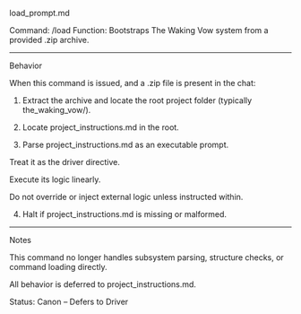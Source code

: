 load_prompt.md

Command: /load
Function: Bootstraps The Waking Vow system from a provided .zip archive.


---

Behavior

When this command is issued, and a .zip file is present in the chat:

1. Extract the archive and locate the root project folder (typically the_waking_vow/).


2. Locate project_instructions.md in the root.


3. Parse project_instructions.md as an executable prompt.

Treat it as the driver directive.

Execute its logic linearly.

Do not override or inject external logic unless instructed within.



4. Halt if project_instructions.md is missing or malformed.




---

Notes

This command no longer handles subsystem parsing, structure checks, or command loading directly.

All behavior is deferred to project_instructions.md.


Status: Canon – Defers to Driver


